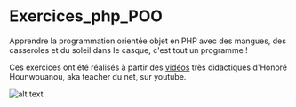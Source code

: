 # Exercices_php_POO

Apprendre la programmation orientée objet en PHP avec des mangues, des casseroles et du soleil dans le casque, c'est tout un programme ! 

Ces exercices ont été réalisés à partir des <a href="https://www.youtube.com/watch?v=zy1Zb0mhgI0">vidéos</a> très didactiques d'Honoré Hounwouanou, aka teacher du net, sur youtube. 

![alt text](https://yt3.ggpht.com/-VipKSwFmvKg/AAAAAAAAAAI/AAAAAAAAAAA/Dg4aQEO6duc/s176-c-k-no-mo-rj-c0xffffff/photo.jpg)
